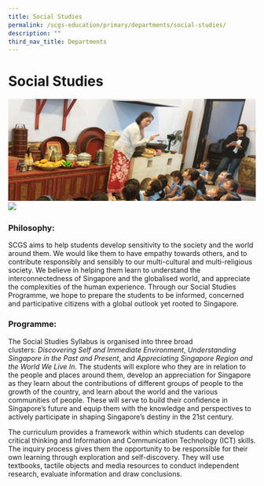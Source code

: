 ```yaml
---
title: Social Studies
permalink: /scgs-education/primary/departments/social-studies/
description: ""
third_nav_title: Departments
---
```

# **Social Studies**
![](/images/SS-1.jpg)
<img src="/images/principal.jpg" 
     style="width:25%">

### Philosophy:

SCGS aims to help students develop sensitivity to the society and the world around them. We would like them to have empathy towards others, and to contribute responsibly and sensibly to our multi-cultural and multi-religious society. We believe in helping them learn to understand the interconnectedness of Singapore and the globalised world, and appreciate the complexities of the human experience. Through our Social Studies Programme, we hope to prepare the students to be informed, concerned and participative citizens with a global outlook yet rooted to Singapore.

### Programme:

The Social Studies Syllabus is organised into three broad clusters: _Discovering Self and Immediate Environment_, _Understanding Singapore in the Past and Present_, and _Appreciating Singapore Region and the World We Live In_. The students will explore who they are in relation to the people and places around them, develop an appreciation for Singapore as they learn about the contributions of different groups of people to the growth of the country, and learn about the world and the various communities of people. These will serve to build their confidence in Singapore’s future and equip them with the knowledge and perspectives to actively participate in shaping Singapore’s destiny in the 21st century.

The curriculum provides a framework within which students can develop critical thinking and Information and Communication Technology (ICT) skills. The inquiry process gives them the opportunity to be responsible for their own learning through exploration and self-discovery. They will use textbooks, tactile objects and media resources to conduct independent research, evaluate information and draw conclusions.